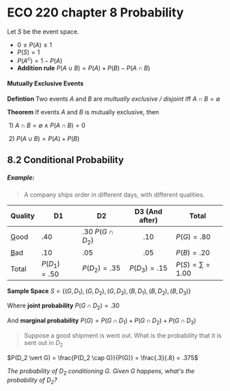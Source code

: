 # ECO 220 chapter 8 Probability

Let $S$ be the event space.

- $0 \leq P(A) \leq 1$
- $P(S) = 1$
- $P(A^c)  = 1 - P(A)$
- **Addition rule** $P(A\cup B) = P(A) + P(B) - P(A \cap B)$



#### Mutually Exclusive Events

**Defintion** Two events $A$ and $B$ are *multually exclusive / disjoint* iff $A \cap B = \emptyset$

**Theorem** If events $A$ and $B$ is mutually exclusive, then

​	1) $A \cap B = \emptyset \land P(A \cap B) = 0$

​	2) $P(A \cup B) = P(A) + P(B)$



## 8.2 Conditional Probability

##### Example:

> A company ships order in different days, with different qualities.

| Quality     | D1             | D2                 | D3 (And after) | Total              |
| ----------- | -------------- | ------------------ | :------------: | ------------------ |
| <u>G</u>ood | .40            | .30 $P(G\cap D_2)$ |      .10       | $P(G) = .80$       |
| <u>B</u>ad  | .10            | .05                |      .05       | $P(B) = .20$       |
| Total       | $P(D_1) = .50$ | $P(D_2) = .35$     | $P(D_3) = .15$ | $P(S) = \sum=1.00$ |

**Sample Space** $S = \{(G,D_1), (G, D_2), (G, D_3), (B, D_1), (B, D_2), (B, D_3)\}$

Where **joint probability** $P(G \cap D_2) = .30$

And **marginal probability** $P(G) = P(G \cap D_1) +  P(G \cap D_2) +  P(G \cap D_3)$ 

> Suppose a good shipment is went out. What is the probability that it is sent out in $D_2$

$P(D_2 \vert G) = \frac{P(D_2 \cap G)}{P(G)} = \frac{.3}{.8} = .375$

*The probability of $D_2​$ conditioning $G​$. Given $G​$ happens, what's the probability of $D_2​$?*